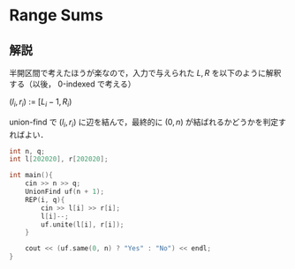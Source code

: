 # Range Sums

## 解説

半開区間で考えたほうが楽なので，入力で与えられた $L, R$ を以下のように解釈する（以後， 0-indexed で考える）

$(l_i, r_i)$ := $[L_i - 1, R_i)$

union-find で $(l_i, r_i)$ に辺を結んで，最終的に $(0, n)$ が結ばれるかどうかを判定すればよい．

```C++
int n, q;
int l[202020], r[202020];

int main(){
    cin >> n >> q;
    UnionFind uf(n + 1);
    REP(i, q){
        cin >> l[i] >> r[i];
        l[i]--;
        uf.unite(l[i], r[i]);
    }

    cout << (uf.same(0, n) ? "Yes" : "No") << endl;
}
```

